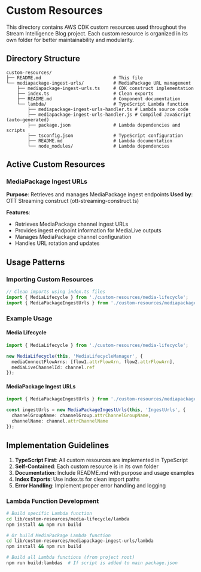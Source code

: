 # Custom Resources

This directory contains AWS CDK custom resources used throughout the Stream Intelligence Blog project. Each custom resource is organized in its own folder for better maintainability and modularity.

## Directory Structure

```
custom-resources/
├── README.md                           # This file
└── mediapackage-ingest-urls/           # MediaPackage URL management
    ├── mediapackage-ingest-urls.ts     # CDK construct implementation
    ├── index.ts                        # Clean exports
    ├── README.md                       # Component documentation
    └── lambda/                         # TypeScript Lambda function
        ├── mediapackage-ingest-urls-handler.ts # Lambda source code
        ├── mediapackage-ingest-urls-handler.js # Compiled JavaScript (auto-generated)
        ├── package.json                # Lambda dependencies and scripts
        ├── tsconfig.json               # TypeScript configuration
        ├── README.md                   # Lambda documentation
        └── node_modules/               # Lambda dependencies
```

## Active Custom Resources

### MediaPackage Ingest URLs
**Purpose**: Retrieves and manages MediaPackage ingest endpoints
**Used by**: OTT Streaming construct (ott-streaming-construct.ts)

**Features**:
- Retrieves MediaPackage channel ingest URLs
- Provides ingest endpoint information for MediaLive outputs
- Manages MediaPackage channel configuration
- Handles URL rotation and updates

## Usage Patterns

### Importing Custom Resources

```typescript
// Clean imports using index.ts files
import { MediaLifecycle } from './custom-resources/media-lifecycle';
import { MediaPackageIngestUrls } from './custom-resources/mediapackage-ingest-urls';
```

### Example Usage

#### Media Lifecycle
```typescript
import { MediaLifecycle } from './custom-resources/media-lifecycle';

new MediaLifecycle(this, 'MediaLifecycleManager', {
  mediaConnectFlowArns: [flow1.attrFlowArn, flow2.attrFlowArn],
  mediaLiveChannelId: channel.ref
});
```

#### MediaPackage Ingest URLs
```typescript
import { MediaPackageIngestUrls } from './custom-resources/mediapackage-ingest-urls';

const ingestUrls = new MediaPackageIngestUrls(this, 'IngestUrls', {
  channelGroupName: channelGroup.attrChannelGroupName,
  channelName: channel.attrChannelName
});
```

## Implementation Guidelines

1. **TypeScript First**: All custom resources are implemented in TypeScript
2. **Self-Contained**: Each custom resource is in its own folder
3. **Documentation**: Include README.md with purpose and usage examples
4. **Index Exports**: Use index.ts for clean import paths
5. **Error Handling**: Implement proper error handling and logging

### Lambda Function Development
```bash
# Build specific Lambda function
cd lib/custom-resources/media-lifecycle/lambda
npm install && npm run build

# Or build MediaPackage Lambda function
cd lib/custom-resources/mediapackage-ingest-urls/lambda
npm install && npm run build

# Build all Lambda functions (from project root)
npm run build:lambdas  # If script is added to main package.json
```
